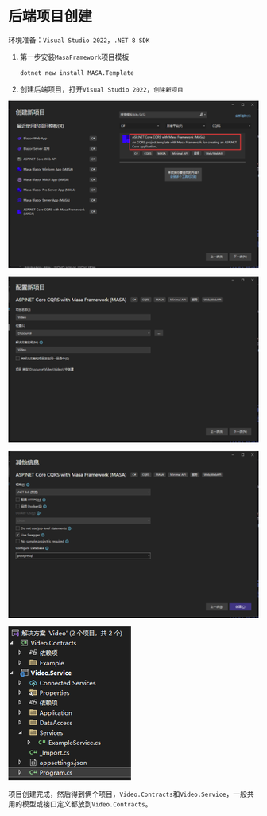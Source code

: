# 后端项目创建

环境准备：`Visual Studio 2022`，`.NET 8 SDK`

1. 第一步安装`MasaFramework`项目模板

   ```cmd
   dotnet new install MASA.Template
   ```

2. 创建后端项目，打开`Visual Studio 2022`，`创建新项目`

![image-20231117012127450](./img/00001.png)

![img](./img/00002.png)


![img](./img/00003.png)

![img](./img/00004.png)

项目创建完成，然后得到俩个项目，`Video.Contracts`和`Video.Service`，一般共用的模型或接口定义都放到`Video.Contracts`。

